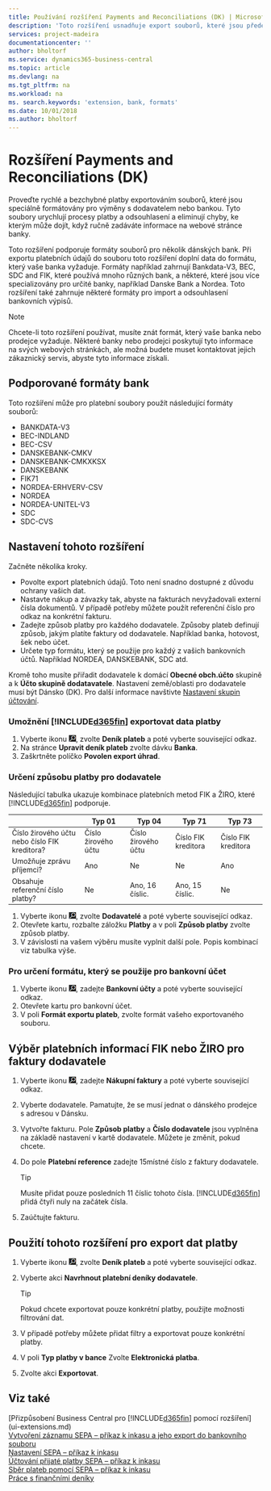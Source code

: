 ```yaml
---
title: Používání rozšíření Payments and Reconciliations (DK) | Microsoft Docs
description: 'Toto rozšíření usnadňuje export souborů, které jsou předem naformátovány tak, aby splňovaly bankovní požadavky na elektronická podání.'
services: project-madeira
documentationcenter: ''
author: bholtorf
ms.service: dynamics365-business-central
ms.topic: article
ms.devlang: na
ms.tgt_pltfrm: na
ms.workload: na
ms. search.keywords: 'extension, bank, formats'
ms.date: 10/01/2018
ms.author: bholtorf
---
```


# <a name="the-payments-and-reconciliations-dk-extension"></a>Rozšíření Payments and Reconciliations (DK)
Proveďte rychlé a bezchybné platby exportováním souborů, které jsou speciálně formátovány pro výměny s dodavatelem nebo bankou. Tyto soubory urychlují procesy platby a odsouhlasení a eliminují chyby, ke kterým může dojít, když ručně zadáváte informace na webové stránce banky.  

Toto rozšíření podporuje formáty souborů pro několik dánských bank. Při exportu platebních údajů do souboru toto rozšíření doplní data do formátu, který vaše banka vyžaduje. Formáty například zahrnují Bankdata-V3, BEC, SDC and FIK, které používá mnoho různých bank, a některé, které jsou více specializovány pro určité banky, například Danske Bank a Nordea. Toto rozšíření také zahrnuje některé formáty pro import a odsouhlasení bankovních výpisů.  

> [!Note]
> Chcete-li toto rozšíření používat, musíte znát formát, který vaše banka nebo prodejce vyžaduje. Některé banky nebo prodejci poskytují tyto informace na svých webových stránkách, ale možná budete muset kontaktovat jejich zákaznický servis, abyste tyto informace získali.  

## <a name="supported-bank-formats"></a>Podporované formáty bank
Toto rozšíření může pro platební soubory použít následující formáty souborů:  

* BANKDATA-V3  
* BEC-INDLAND  
* BEC-CSV  
* DANSKEBANK-CMKV  
* DANSKEBANK-CMKXKSX  
* DANSKEBANK  
* FIK71  
* NORDEA-ERHVERV-CSV  
* NORDEA  
* NORDEA-UNITEL-V3  
* SDC  
* SDC-CVS  

## <a name="to-set-up-the-extension"></a>Nastavení tohoto rozšíření
Začněte několika kroky.  

* Povolte export platebních údajů. Toto není snadno dostupné z důvodu ochrany vašich dat.  
* Nastavte nákup a závazky tak, abyste na fakturách nevyžadovali externí čísla dokumentů. V případě potřeby můžete použít referenční číslo pro odkaz na konkrétní fakturu.  
* Zadejte způsob platby pro každého dodavatele. Způsoby plateb definují způsob, jakým platíte faktury od dodavatele. Například banka, hotovost, šek nebo účet.  
* Určete typ formátu, který se použije pro každý z vašich bankovních účtů. Například NORDEA, DANSKEBANK, SDC atd.  

Kromě toho musíte přiřadit dodavatele k domácí **Obecné obch.účto** skupině a k **Účto skupině dodatavatele**. Nastavení země/oblasti pro dodavatele musí být Dánsko (DK). Pro další informace navštivte [Nastavení skupin účtování](finance-posting-groups.md).  

### <a name="to-allow-included365finincludesd365fin_mdmd-to-export-payment-data"></a>Umožnění [!INCLUDE[d365fin](includes/d365fin_md.md)] exportovat data platby
1. Vyberte ikonu ![Žárovka, která otevře funkci Řekněte mi](media/ui-search/search_small.png "Řekněte mi, co chcete dělat"), zvolte **Deník plateb** a poté vyberte související odkaz.  
2. Na stránce **Upravit deník plateb** zvolte dávku **Banka**.  
3. Zaškrtněte políčko **Povolen export úhrad**.  

### <a name="to-specify-a-payment-method-for-a-vendor"></a>Určení způsobu platby pro dodavatele
Následující tabulka ukazuje kombinace platebních metod FIK a ŽIRO, které [!INCLUDE[d365fin](includes/d365fin_md.md)] podporuje.

||Typ 01 | Typ 04 | Typ 71 | Typ 73 |
|----|---|---|---|---|
|Číslo žirového účtu nebo číslo FIK kreditora? | Číslo žirového účtu | Číslo žirového účtu | Číslo FIK kreditora | Číslo FIK kreditora|
|Umožňuje zprávu příjemci? | Ano |Ne |Ne | Ano |
|Obsahuje referenční číslo platby? | Ne | Ano, 16 číslic. | Ano, 15 číslic. | Ne|

1. Vyberte ikonu ![Žárovka, která otevře funkci Řekněte mi](media/ui-search/search_small.png "Řekněte mi, co chcete dělat"), zvolte **Dodavatelé** a poté vyberte související odkaz.  
2. Otevřete kartu, rozbalte záložku **Platby** a v poli **Způsob platby** zvolte způsob platby.  
3. V závislosti na vašem výběru musíte vyplnit další pole. Popis kombinací viz tabulka výše.  

### <a name="to-specify-the-format-to-use-for-a-bank-account"></a>Pro určení formátu, který se použije pro bankovní účet
1. Vyberte ikonu ![Žárovka, která otevře funkci Řekněte mi](media/ui-search/search_small.png "Řekněte mi, co chcete dělat"), zadejte **Bankovní účty** a poté vyberte související odkaz.  
2. Otevřete kartu pro bankovní účet.  
3. V poli **Formát exportu plateb**, zvolte formát vašeho exportovaného souboru.  

## <a name="choosing-the-fik-or-giro-payment-information-for-vendor-invoices"></a>Výběr platebních informací FIK nebo ŽIRO pro faktury dodavatele
1. Vyberte ikonu ![Žárovka, která otevře funkci Řekněte mi](media/ui-search/search_small.png "Řekněte mi, co chcete dělat"), zadejte **Nákupní faktury** a poté vyberte související odkaz.
2. Vyberte dodavatele. Pamatujte, že se musí jednat o dánského prodejce s adresou v Dánsku.
3. Vytvořte fakturu. Pole **Způsob platby** a **Číslo dodavatele** jsou vyplněna na základě nastavení v kartě dodavatele. Můžete je změnit, pokud chcete.
4. Do pole **Platební reference** zadejte 15místné číslo z faktury dodavatele.  

    > [!Tip]
    > Musíte přidat pouze posledních 11 číslic tohoto čísla. [!INCLUDE[d365fin](includes/d365fin_md.md)] přidá čtyři nuly na začátek čísla.  

5. Zaúčtujte fakturu.

## <a name="to-use-the-extension-to-export-payment-data"></a>Použití tohoto rozšíření pro export dat platby
1. Vyberte ikonu ![Žárovka, která otevře funkci Řekněte mi](media/ui-search/search_small.png "Řekněte mi, co chcete dělat"), zvolte **Deník plateb** a poté vyberte související odkaz.  
2. Vyberte akci **Navrhnout platební deníky dodavatele**.  

    > [!Tip]
    > Pokud chcete exportovat pouze konkrétní platby, použijte možnosti filtrování dat.  

3. V případě potřeby můžete přidat filtry a exportovat pouze konkrétní platby.  
4. V poli **Typ platby v bance** Zvolte **Elektronická platba**.  
5. Zvolte akci **Exportovat**.  

## <a name="see-also"></a>Viz také
[Přizpůsobení Business Central pro [!INCLUDE[d365fin](includes/d365fin_md.md)] pomocí rozšíření](ui-extensions.md)  
[Vytvoření záznamu SEPA – příkaz k inkasu a jeho export do bankovního souboru](finance-how-create-sepa-direct-debit-collection-entries-export-bank-file.md)  
[Nastavení SEPA – příkaz k inkasu](finance-how-to-set-up-sepa-direct-debit.md)  
[Účtování přijaté platby SEPA – příkaz k inkasu](finance-how-to-post-sepa-direct-debit-payment-receipts.md)  
[Sběr plateb pomocí SEPA – příkaz k inkasu](finance-collect-payments-with-sepa-direct-debit.md)  
[Práce s finančními deníky](ui-work-general-journals.md)  
